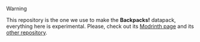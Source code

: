 > [!WARNING]  
> This repository is the one we use to make the **Backpacks!** datapack, everything here is experimental.
> Please, check out its [Modrinth page](https://modrinth.com/datapack/vanilla-backpacks) and its [other repository](https://github.com/Eclipse-Studios/backpacks).
